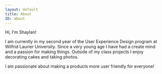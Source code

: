 ```yaml
---
layout: default
title: About
ID: about
---
```


Hi, I'm Shaylan!

I am currently in my second year of the User Experience Design program at Wilfrid Laurier University. Since a very young age I have had a create mind and a passion for making things. Outside of my class projects I enjoy decorating cakes and taking photos.

I am passionate about making a products more user friendly for everyone!
